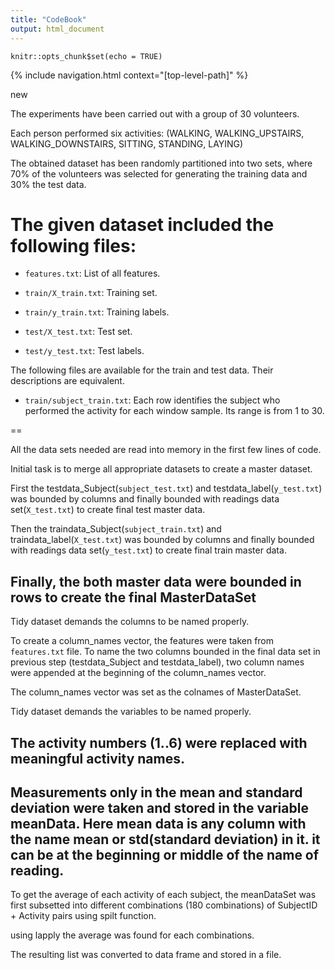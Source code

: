 ```yaml
---
title: "CodeBook"
output: html_document
---
```


```{r setup, include=FALSE}
knitr::opts_chunk$set(echo = TRUE)
```
{% include navigation.html context="[top-level-path]" %}

new 

The experiments have been carried out with a group of 30 volunteers.

Each person performed six activities:
	(WALKING, WALKING_UPSTAIRS, WALKING_DOWNSTAIRS, SITTING, STANDING, LAYING)

The obtained dataset has been randomly partitioned into two sets, where 70% of the volunteers was selected for generating the training data and 30% the test data. 

The given dataset included the following files:
==
- `features.txt`: List of all features.

- `train/X_train.txt`: Training set.

- `train/y_train.txt`: Training labels.

- `test/X_test.txt`: Test set.

- `test/y_test.txt`: Test labels.

The following files are available for the train and test data. Their descriptions are equivalent. 

- `train/subject_train.txt`: Each row identifies the subject who performed the activity for each window sample. Its range is from 1 to 30. 

==

All the data sets needed are read into memory in the first few lines of code. 

Initial task is to merge all appropriate datasets to create a master dataset.

First the testdata_Subject(`subject_test.txt`) and testdata_label(`y_test.txt`) was bounded by columns and finally bounded with readings data set(`X_test.txt`) to create final test master data.

Then the traindata_Subject(`subject_train.txt`) and traindata_label(`X_test.txt`) was bounded by columns and finally bounded with readings data set(`y_test.txt`) to create final train master data.

Finally, the both master data were bounded in rows to create the final MasterDataSet
-------
Tidy dataset demands the columns to be named properly. 

To create a column_names vector, the features were taken from `features.txt` file.
To name the two columns bounded in the final data set in previous step (testdata_Subject and testdata_label), two column names were appended at the beginning of the column_names vector.

The column_names vector was set as the colnames of MasterDataSet.

Tidy dataset demands the variables to be named properly.

The activity numbers (1..6) were replaced with meaningful activity names. 
--
Measurements only in the mean and standard deviation were taken and stored in the variable meanData.
Here mean data is any column with the name mean or std(standard deviation) in it. it can be at the beginning or middle of the name of reading.
--
To get the average of each activity of each subject, the meanDataSet was first subsetted into different combinations (180 combinations) of SubjectID + Activity pairs using spilt function.

using lapply the average was found for each combinations.

The resulting list was converted to data frame and stored in a file. 
